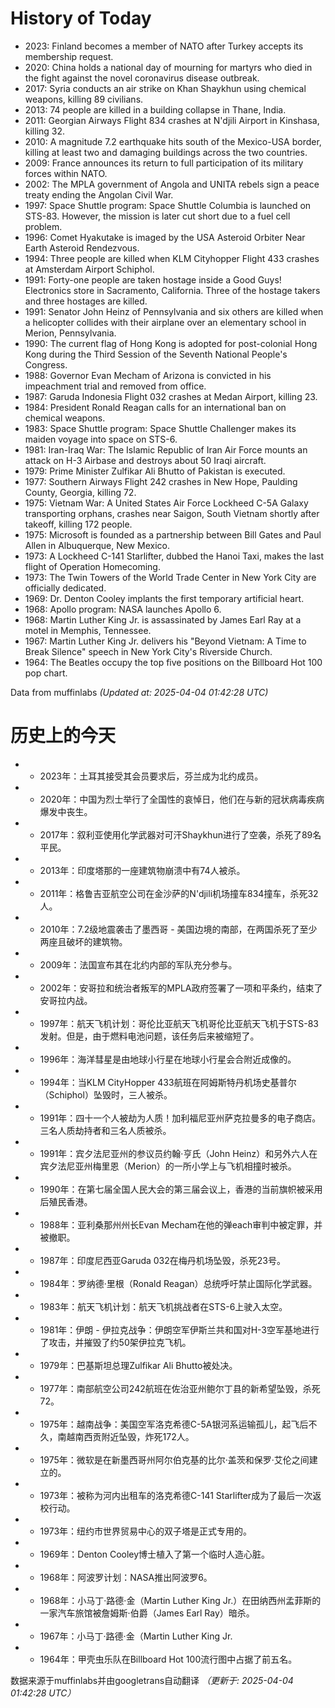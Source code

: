 # History of Today 

- 2023: Finland becomes a member of NATO after Turkey accepts its membership request.
- 2020: China holds a national day of mourning for martyrs who died in the fight against the novel coronavirus disease outbreak.
- 2017: Syria conducts an air strike on Khan Shaykhun using chemical weapons, killing 89 civilians.
- 2013: 74 people are killed in a building collapse in Thane, India.
- 2011: Georgian Airways Flight 834 crashes at N'djili Airport in Kinshasa, killing 32.
- 2010: A magnitude 7.2 earthquake hits south of the Mexico-USA border, killing at least two and damaging buildings across the two countries.
- 2009: France announces its return to full participation of its military forces within NATO.
- 2002: The MPLA government of Angola and UNITA rebels sign a peace treaty ending the Angolan Civil War.
- 1997: Space Shuttle program: Space Shuttle Columbia is launched on STS-83. However, the mission is later cut short due to a fuel cell problem.
- 1996: Comet Hyakutake is imaged by the USA Asteroid Orbiter Near Earth Asteroid Rendezvous.
- 1994: Three people are killed when KLM Cityhopper Flight 433 crashes at Amsterdam Airport Schiphol.
- 1991: Forty-one people are taken hostage inside a Good Guys! Electronics store in Sacramento, California. Three of the hostage takers and three hostages are killed.
- 1991: Senator John Heinz of Pennsylvania and six others are killed when a helicopter collides with their airplane over an elementary school in Merion, Pennsylvania.
- 1990: The current flag of Hong Kong is adopted for post-colonial Hong Kong during the Third Session of the Seventh National People's Congress.
- 1988: Governor Evan Mecham of Arizona is convicted in his impeachment trial and removed from office.
- 1987: Garuda Indonesia Flight 032 crashes at Medan Airport, killing 23.
- 1984: President Ronald Reagan calls for an international ban on chemical weapons.
- 1983: Space Shuttle program: Space Shuttle Challenger makes its maiden voyage into space on STS-6.
- 1981: Iran-Iraq War: The Islamic Republic of Iran Air Force mounts an attack on H-3 Airbase and destroys about 50 Iraqi aircraft.
- 1979: Prime Minister Zulfikar Ali Bhutto of Pakistan is executed.
- 1977: Southern Airways Flight 242 crashes in New Hope, Paulding County, Georgia, killing 72.
- 1975: Vietnam War: A United States Air Force Lockheed C-5A Galaxy transporting orphans, crashes near Saigon, South Vietnam shortly after takeoff, killing 172 people.
- 1975: Microsoft is founded as a partnership between Bill Gates and Paul Allen in Albuquerque, New Mexico.
- 1973: A Lockheed C-141 Starlifter, dubbed the Hanoi Taxi, makes the last flight of Operation Homecoming.
- 1973: The Twin Towers of the World Trade Center in New York City are officially dedicated.
- 1969: Dr. Denton Cooley implants the first temporary artificial heart.
- 1968: Apollo program: NASA launches Apollo 6.
- 1968: Martin Luther King Jr. is assassinated by James Earl Ray at a motel in Memphis, Tennessee.
- 1967: Martin Luther King Jr. delivers his "Beyond Vietnam: A Time to Break Silence" speech in New York City's Riverside Church.
- 1964: The Beatles occupy the top five positions on the Billboard Hot 100 pop chart.

Data from muffinlabs
*(Updated at: 2025-04-04 01:42:28 UTC)*

# 历史上的今天 

- -  2023年：土耳其接受其会员要求后，芬兰成为北约成员。
- -  2020年：中国为烈士举行了全国性的哀悼日，他们在与新的冠状病毒疾病爆发中丧生。
- -  2017年：叙利亚使用化学武器对可汗Shaykhun进行了空袭，杀死了89名平民。
- -  2013年：印度塔那的一座建筑物崩溃中有74人被杀。
- -  2011年：格鲁吉亚航空公司在金沙萨的N'djili机场撞车834撞车，杀死32人。
- -  2010年：7.2级地震袭击了墨西哥 - 美国边境的南部，在两国杀死了至少两座且破坏的建筑物。
- -  2009年：法国宣布其在北约内部的军队充分参与。
- -  2002年：安哥拉和统治者叛军的MPLA政府签署了一项和平条约，结束了安哥拉内战。
- -  1997年：航天飞机计划：哥伦比亚航天飞机哥伦比亚航天飞机于STS-83发射。但是，由于燃料电池问题，该任务后来被缩短了。
- -  1996年：海洋彗星是由地球小行星在地球小行星会合附近成像的。
- -  1994年：当KLM CityHopper 433航班在阿姆斯特丹机场史基普尔（Schiphol）坠毁时，三人被杀。
- -  1991年：四十一个人被劫为人质！加利福尼亚州萨克拉曼多的电子商店。三名人质劫持者和三名人质被杀。
- -  1991年：宾夕法尼亚州的参议员约翰·亨氏（John Heinz）和另外六人在宾夕法尼亚州梅里恩（Merion）的一所小学上与飞机相撞时被杀。
- -  1990年：在第七届全国人民大会的第三届会议上，香港的当前旗帜被采用后殖民香港。
- -  1988年：亚利桑那州州长Evan Mecham在他的弹each审判中被定罪，并被撤职。
- -  1987年：印度尼西亚Garuda 032在梅丹机场坠毁，杀死23号。
- -  1984年：罗纳德·里根（Ronald Reagan）总统呼吁禁止国际化学武器。
- -  1983年：航天飞机计划：航天飞机挑战者在STS-6上驶入太空。
- -  1981年：伊朗 - 伊拉克战争：伊朗空军伊斯兰共和国对H-3空军基地进行了攻击，并摧毁了约50架伊拉克飞机。
- -  1979年：巴基斯坦总理Zulfikar Ali Bhutto被处决。
- -  1977年：南部航空公司242航班在佐治亚州鲍尔丁县的新希望坠毁，杀死72。
- -  1975年：越南战争：美国空军洛克希德C-5A银河系运输孤儿，起飞后不久，南越南西贡附近坠毁，炸死172人。
- -  1975年：微软是在新墨西哥州阿尔伯克基的比尔·盖茨和保罗·艾伦之间建立的。
- -  1973年：被称为河内出租车的洛克希德C-141 Starlifter成为了最后一次返校行动。
- -  1973年：纽约市世界贸易中心的双子塔是正式专用的。
- -  1969年：Denton Cooley博士植入了第一个临时人造心脏。
- -  1968年：阿波罗计划：NASA推出阿波罗6。
- -  1968年：小马丁·路德·金（Martin Luther King Jr.）在田纳西州孟菲斯的一家汽车旅馆被詹姆斯·伯爵（James Earl Ray）暗杀。
- -  1967年：小马丁·路德·金（Martin Luther King Jr.
- -  1964年：甲壳虫乐队在Billboard Hot 100流行图中占据了前五名。

数据来源于muffinlabs并由googletrans自动翻译
*（更新于: 2025-04-04 01:42:28 UTC）*